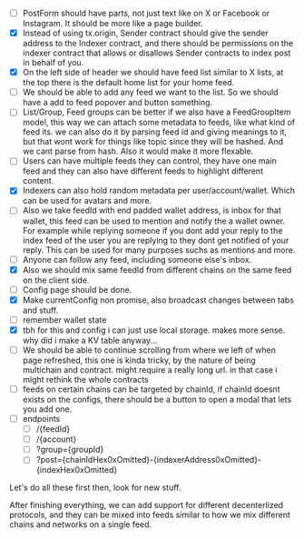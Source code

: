 -   [ ] PostForm should have parts, not just text like on X or Facebook or Instagram. It should be more like a page builder.
-   [x] Instead of using tx.origin, Sender contract should give the sender address to the Indexer contract, and there should be permissions on the indexer contract that allows or disallows Sender contracts to index post in behalf of you.
-   [x] On the left side of header we should have feed list similar to X lists, at the top there is the default home list for your home feed.
-   [ ] We should be able to add any feed we want to the list. So we should have a add to feed popover and button something.
-   [ ] List/Group, Feed groups can be better if we also have a FeedGroupItem model, this way we can attach some metadata to feeds, like what kind of feed its. we can also do it by parsing feed id and giving meanings to it, but that wont work for things like topic since they will be hashed. And we cant parse from hash. Also it would make it more flexable.
-   [ ] Users can have multiple feeds they can control, they have one main feed and they can also have different feeds to highlight different content.
-   [x] Indexers can also hold random metadata per user/account/wallet. Which can be used for avatars and more.
-   [ ] Also we take feedId with end padded wallet address, is inbox for that wallet, this feed can be used to mention and notify the a wallet owner. For example while replying someone if you dont add your reply to the index feed of the user you are replying to they dont get notified of your reply. This can be used for many purposes suchs as mentions and more.
-   [ ] Anyone can follow any feed, including someone else's inbox.
-   [x] Also we should mix same feedId from different chains on the same feed on the client side.
-   [ ] Config page should be done.
-   [x] Make currentConfig non promise, also broadcast changes between tabs and stuff.
-   [ ] remember wallet state
-   [x] tbh for this and config i can just use local storage. makes more sense. why did i make a KV table anyway...
-   [ ] We should be able to continue scrolling from where we left of when page refreshed, this one is kinda tricky, by the nature of being multichain and contract. might require a really long url. in that case i might rethink the whole contracts
-   [ ] feeds on certain chains can be targeted by chainId, if chainId doesnt exists on the configs, there should be a button to open a modal that lets you add one.
-   [ ] endpoints
    -   [ ] /{feedId}
    -   [ ] /{account}
    -   [ ] ?group={groupId}
    -   [ ] ?post={chainIdHex0xOmitted}-{indexerAddress0xOmitted}-{indexHex0xOmitted}

Let's do all these first then, look for new stuff.

After finishing everything, we can add support for different decenterlized protocols, and they can be mixed into feeds similar to how we mix different chains and networks on a single feed.
